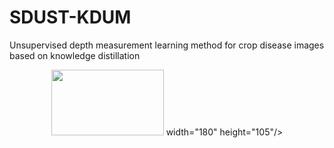 # SDUST-KDUM
Unsupervised depth measurement learning method for crop disease images based on knowledge distillation
<div align=center>
<img src="[https://github.com/tuqi123/SDUST-KDUM/KDUM.png](https://github.com/tuqi123/SDUST-KDUM/blob/main/KDUM.png)" width="180" height="105"> width="180" height="105"/>
</div>
